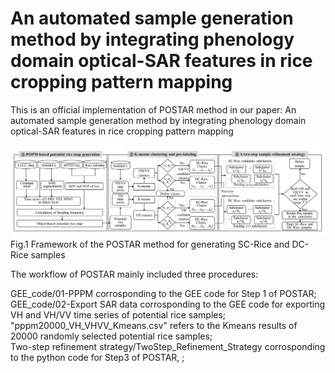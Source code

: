 # An automated sample generation method by integrating phenology domain optical-SAR features in rice cropping pattern mapping
This is an official implementation of POSTAR method in our paper: An automated sample generation method by integrating phenology domain optical-SAR features in rice cropping pattern mapping

![image](https://github.com/jingya11/POSTAR/blob/main/IMAGE/IMAGE-01.jpg)
Fig.1 Framework of the POSTAR method for generating SC-Rice and DC-Rice samples

The workflow of POSTAR  mainly included three procedures: <br>

GEE_code/01-PPPM corrosponding to the GEE code for Step 1 of POSTAR;<br>
GEE_code/02-Export SAR data corrosponding to the GEE code for exporting VH and VH/VV time series of potential rice samples;<br>
"pppm20000_VH_VHVV_Kmeans.csv" refers to the Kmeans results of 20000 randomly selected potential rice samples;<br>
Two-step refinement strategy/TwoStep_Refinement_Strategy corrosponding to the python code for Step3 of POSTAR, ;<br>
